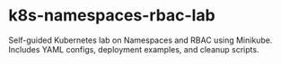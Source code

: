 # k8s-namespaces-rbac-lab
Self-guided Kubernetes lab on Namespaces and RBAC using Minikube. Includes YAML configs, deployment examples, and cleanup scripts.
